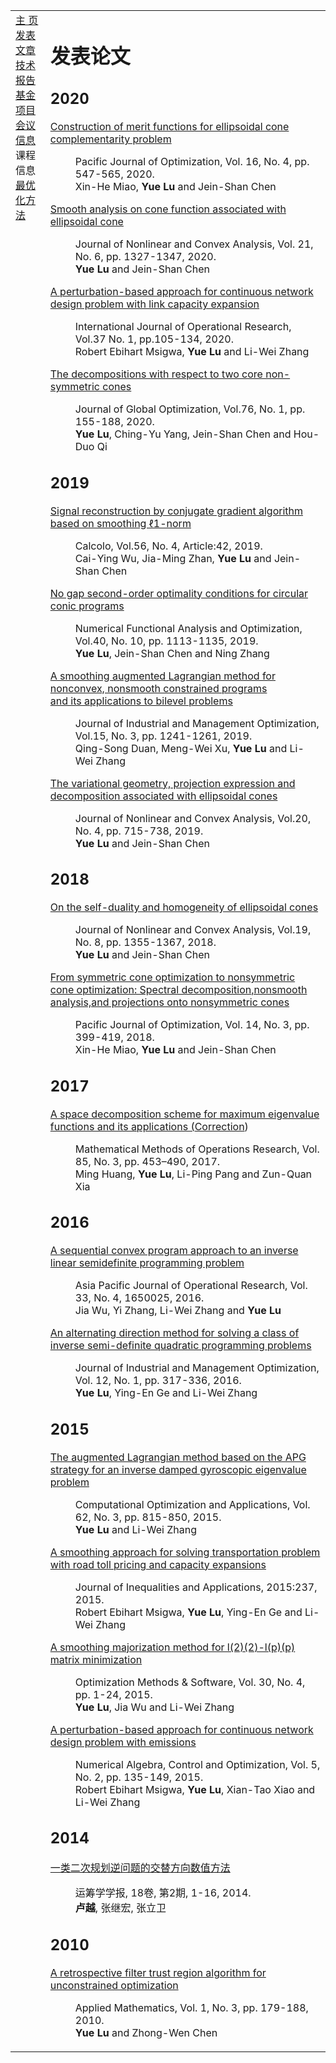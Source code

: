 <head>
<BASE href="Yue Lu" />  
<meta name="generator" content="jemdoc, see http://jemdoc.jaboc.net/" />
<meta http-equiv="Content-Type" content="text/html;charset=utf-8" />
<link rel="stylesheet" href="jemdoc.css" type="text/css" />
<link rel="stylesheet" href="boyd.css" type="text/css" />
</head>
<body>
<table summary="Table for page layout." id="tlayout">
<tr valign="top">
<td id="layout-menu">
<div class="menu-category">  </div>
<div class="menu-item"><a href="index.html" class="current">主    页</a></div>
<div class="menu-item"><a href="publications.html">发表文章</a></div>
<div class="menu-item"><a href="technicalreports.html">技术报告</a></div>
<div class="menu-item"><a href="projects.html">基金项目</a></div>
<div class="menu-item"><a href="meetings.html">会议信息</a></div>
<div class="menu-category">课程信息</div>
<div class="menu-item"><a href="optimization.html">最优化方法</a></div>
</td>
<td id="layout-content">
<div id="toptitle">
<h1>发表论文</h1>
<h2>2020</h2>
<dl>
<dt><a href="http://math.ntnu.edu.tw/~jschen/Papers/Merit-ECCP-PJO.pdf">Construction of merit functions for ellipsoidal cone complementarity problem</a></dt>
<dd><p>Pacific Journal of Optimization, Vol. 16, No. 4, pp. 547-565, 2020.<br>Xin-He Miao, <strong>Yue Lu</strong> and Jein-Shan Chen</p></dd>
  
<dt><a href="http://math.ntnu.edu.tw/~jschen/Papers/LC2020-JNCA.pdf">Smooth analysis on cone function associated with ellipsoidal cone</a></dt>
<dd><p>Journal of Nonlinear and Convex Analysis, Vol. 21, No. 6, pp. 1327-1347, 2020.<br><strong>Yue Lu</strong> and Jein-Shan Chen</p></dd>

<dt><a href="https://www.inderscience.com/info/inarticle.php?artid=104226">A perturbation-based approach for continuous network design problem with link capacity expansion</a></dt>
<dd><p>International Journal of Operational Research, Vol.37 No. 1, pp.105-134, 2020.<br>Robert Ebihart Msigwa, <strong>Yue Lu</strong> and Li-Wei Zhang</p></dd>

<dt><a href="https://doi.org/10.1007/s10898-019-00845-3">The decompositions with respect to two core non-symmetric cones</a></dt>
<dd><p>Journal of Global Optimization, Vol.76, No. 1, pp. 155-188, 2020.<br><strong>Yue Lu</strong>, Ching-Yu Yang, Jein-Shan Chen and Hou-Duo Qi</p></dd>
</dl>

<h2>2019</h2>
<dl>
<dt><a href="https://doi.org/10.1007/s10092-019-0340-5">Signal reconstruction by conjugate gradient algorithm based on smoothing ℓ1-norm</a></dt>
<dd><p>Calcolo, Vol.56, No. 4, Article:42, 2019.<br>Cai-Ying Wu, Jia-Ming Zhan, <strong>Yue Lu</strong> and Jein-Shan Chen</p></dd>

<dt><a href="https://www.tandfonline.com/doi/full/10.1080/01630563.2018.1552965">No gap second-order optimality conditions for circular conic programs</a></dt>
<dd><p>Numerical Functional Analysis and Optimization, Vol.40, No. 10, pp. 1113-1135, 2019.<br><strong>Yue Lu</strong>, Jein-Shan Chen and Ning Zhang</p></dd>

<dt><a href="https://www.aimsciences.org/article/doi/10.3934/jimo.2018094">A smoothing augmented Lagrangian method for nonconvex, nonsmooth constrained programs <br>and its applications to bilevel problems</a></dt>
<dd><p>Journal of Industrial and Management Optimization, Vol.15, No. 3, pp. 1241-1261, 2019.<br>Qing-Song Duan, Meng-Wei Xu, <strong>Yue Lu</strong> and Li-Wei Zhang</p></dd>

<dt><a href="http://www.ybook.co.jp">The variational geometry, projection expression and decomposition associated with ellipsoidal cones</a></dt>
<dd><p>Journal of Nonlinear and Convex Analysis, Vol.20, No. 4, pp. 715-738, 2019.<br><strong>Yue Lu</strong> and Jein-Shan Chen</p></dd>
</dl>

<h2>2018</h2>
<dl>
<dt><a href="http://www.ybook.co.jp/online2/jncav19-8.html">On the self-duality and homogeneity of ellipsoidal cones</a></dt>
<dd><p>Journal of Nonlinear and Convex Analysis, Vol.19, No. 8, pp. 1355-1367, 2018.<br><strong>Yue Lu</strong> and Jein-Shan Chen</p></dd>
  
<dt><a href="http://www.ybook.co.jp">From symmetric cone optimization to nonsymmetric cone optimization: Spectral decomposition,nonsmooth<br>analysis,and projections onto nonsymmetric cones</a></dt>
<dd><p>Pacific Journal of Optimization, Vol. 14, No. 3, pp. 399-419, 2018.<br>Xin-He Miao, <strong>Yue Lu</strong> and Jein-Shan Chen</p></dd>
</dl>  

<h2>2017</h2>
<dl>
<dt><a href="https://link.springer.com/article/10.1007%2Fs00186-017-0579-z">A space decomposition scheme for maximum eigenvalue functions and its applications (<a href="https://link.springer.com/article/10.1007/s00186-017-0622-0">Correction</a>)</a></dt>
<dd><p>Mathematical Methods of Operations Research, Vol. 85, No. 3, pp. 453–490, 2017.<br>Ming Huang, <strong>Yue Lu</strong>, Li-Ping Pang and Zun-Quan Xia</p></dd>
</dl>  

<h2>2016</h2>
<dl>
<dt><a href="https://www.worldscientific.com/doi/abs/10.1142/S0217595916500251">A sequential convex program approach to an inverse linear semidefinite programming problem</a></dt>
<dd><p>Asia Pacific Journal of Operational Research, Vol. 33, No. 4, 1650025, 2016.<br>Jia Wu, Yi Zhang, Li-Wei Zhang and <strong>Yue Lu</strong></p></dd>
  
<dt><a href="http://www.aimsciences.org/article/doi/10.3934/jimo.2016.12.317">An alternating direction method for solving a class of inverse semi-definite quadratic programming problems</a></dt>
<dd><p>Journal of Industrial and Management Optimization, Vol. 12, No. 1, pp. 317-336, 2016.<br><strong>Yue Lu</strong>, Ying-En Ge and Li-Wei Zhang</p></dd>
</dl>  

<h2>2015</h2>
<dl>
<dt><a href="https://link.springer.com/article/10.1007/s10589-015-9757-1">The augmented Lagrangian method based on the APG strategy for an inverse damped gyroscopic eigenvalue<br>problem</a></dt>
<dd><p>Computational Optimization and Applications, Vol. 62, No. 3, pp. 815-850, 2015.<br><strong>Yue Lu</strong> and Li-Wei Zhang</p></dd>

<dt><a href="https://link.springer.com/article/10.1186/s13660-015-0759-4">A smoothing approach for solving transportation problem with road toll pricing and capacity expansions</a></dt>
<dd><p>Journal of Inequalities and Applications, 2015:237, 2015.<br>Robert Ebihart Msigwa, <strong>Yue Lu</strong>, Ying-En Ge and Li-Wei Zhang</p></dd>

<dt><a href="https://www.tandfonline.com/doi/abs/10.1080/10556788.2014.967235">A smoothing majorization method for l(2)(2)-l(p)(p) matrix minimization</a></dt>
<dd><p>Optimization Methods &amp; Software, Vol. 30, No. 4, pp. 1-24, 2015.<br><strong>Yue Lu</strong>, Jia Wu and Li-Wei Zhang</p></dd>

<dt><a href="http://www.aimsciences.org/article/doi/10.3934/naco.2015.5.135">A perturbation-based approach for continuous network design problem with emissions</a></dt>
<dd><p>Numerical Algebra, Control and Optimization, Vol. 5, No. 2, pp. 135-149, 2015.<br>Robert Ebihart Msigwa, <strong>Yue Lu</strong>, Xian-Tao Xiao and Li-Wei Zhang</p></dd>
</dl>

<h2>2014</h2>
<dl>
<dt><a href="http://www.ort.shu.edu.cn/CN/Y2014/V18/I2/1">一类二次规划逆问题的交替方向数值方法</a></dt>
<dd><p>运筹学学报, 18卷, 第2期, 1-16, 2014.<br><strong>卢越</strong>, 张继宏, 张立卫</p></dd>
</dl>

<h2>2010</h2>
<dl>
<dt><a href="https://www.scirp.org/journal/PaperInformation.aspx?PaperID=2637">A retrospective filter trust region algorithm for unconstrained optimization</a></dt>
<dd><p>Applied Mathematics, Vol. 1, No. 3, pp. 179-188, 2010.<br><strong>Yue Lu</strong> and Zhong-Wen Chen</p></dd>
</dl>

<div id="footer">
<div id="footer-text">
</div>
</div>
  
  
